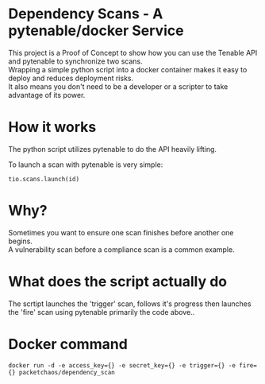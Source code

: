 # Dependency Scans - A pytenable/docker Service

This project is a Proof of Concept to show how you can use the Tenable API and pytenable to synchronize two scans.  
Wrapping a simple python script into a docker container makes it easy to deploy and reduces deployment risks.  
It also means you don't need to be a developer or a scripter to take advantage of its power.

# How it works

The python script utilizes pytenable to do the API heavily lifting.

To launch a scan with pytenable is very simple:

    tio.scans.launch(id)

# Why?

Sometimes you want to ensure one scan finishes before another one begins.  
A vulnerability scan before a compliance scan is a common example.

# What does the script actually do

The scrtipt launches the 'trigger' scan, follows it's progress then launches the 'fire' scan using pytenable primarily the code above..

# Docker command
    docker run -d -e access_key={} -e secret_key={} -e trigger={} -e fire={} packetchaos/dependency_scan
